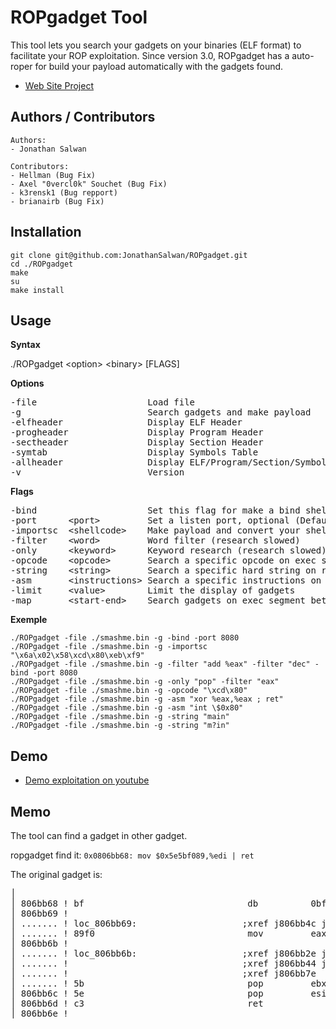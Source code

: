 ROPgadget Tool
==============

This tool lets you search your gadgets on your binaries (ELF format) to facilitate your ROP exploitation.
Since version 3.0, ROPgadget has a auto-roper for build your payload automatically with the gadgets found.

* [Web Site Project](http://shell-storm.org/project/ROPgadget/)


Authors / Contributors
----------------------

    Authors:
    - Jonathan Salwan

    Contributors:
    - Hellman (Bug Fix)
    - Axel "0vercl0k" Souchet (Bug Fix)
    - k3rensk1 (Bug repport)
    - brianairb (Bug Fix)


Installation
------------

    git clone git@github.com:JonathanSalwan/ROPgadget.git
    cd ./ROPgadget
    make
    su
    make install


Usage
-----

<b>Syntax</b>

./ROPgadget &lt;option&gt; &lt;binary&gt; [FLAGS]

<b>Options</b>

<pre>
-file                     Load file
-g                        Search gadgets and make payload
-elfheader                Display ELF Header
-progheader               Display Program Header
-sectheader               Display Section Header
-symtab                   Display Symbols Table
-allheader                Display ELF/Program/Section/Symbols Header
-v                        Version
</pre>

<b>Flags</b>

<pre>
-bind                     Set this flag for make a bind shellcode (optional) (Default local exploit)
-port      &lt;port&gt;         Set a listen port, optional (Default 1337)
-importsc  &lt;shellcode&gt;    Make payload and convert your shellcode in ROP payload
-filter    &lt;word&gt;         Word filter (research slowed)
-only      &lt;keyword&gt;      Keyword research (research slowed)
-opcode    &lt;opcode&gt;       Search a specific opcode on exec segment
-string    &lt;string&gt;       Search a specific hard string on read segment ('?' any char)
-asm       &lt;instructions&gt; Search a specific instructions on exec segment
-limit     &lt;value&gt;        Limit the display of gadgets
-map       &lt;start-end&gt;    Search gadgets on exec segment between two address
</pre>


<b>Exemple</b>

    ./ROPgadget -file ./smashme.bin -g -bind -port 8080
    ./ROPgadget -file ./smashme.bin -g -importsc "\x6a\x02\x58\xcd\x80\xeb\xf9"
    ./ROPgadget -file ./smashme.bin -g -filter "add %eax" -filter "dec" -bind -port 8080
    ./ROPgadget -file ./smashme.bin -g -only "pop" -filter "eax"
    ./ROPgadget -file ./smashme.bin -g -opcode "\xcd\x80"
    ./ROPgadget -file ./smashme.bin -g -asm "xor %eax,%eax ; ret"
    ./ROPgadget -file ./smashme.bin -g -asm "int \$0x80"
    ./ROPgadget -file ./smashme.bin -g -string "main"
    ./ROPgadget -file ./smashme.bin -g -string "m?in"


Demo
----
* [Demo exploitation on youtube](http://www.youtube.com/watch?v=cdZ32O1_3KE)


Memo
----

The tool can find a gadget in other gadget.

ropgadget find it: `0x0806bb68: mov $0x5e5bf089,%edi | ret`

The original gadget is:
<pre>
│                                                                            │
│ 806bb68 ! bf                               db          0bfh                │
│ 806bb69 !                                                                  │
│ ....... ! loc_806bb69:                    ;xref j806bb4c j806bb53 j806bb5e │
│ ....... ! 89f0                             mov         eax, esi            │
│ 806bb6b !                                                                  │
│ ....... ! loc_806bb6b:                    ;xref j806bb2e j806bb36 j806bb3d │
│ ....... !                                 ;xref j806bb44 j806bb70 j806bb77 │
│ ....... !                                 ;xref j806bb7e                   │
│ ....... ! 5b                               pop         ebx                 │
│ 806bb6c ! 5e                               pop         esi                 │
│ 806bb6d ! c3                               ret                             │
│ 806bb6e !                                                                  │
</pre>
